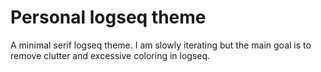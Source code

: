 # Personal logseq theme

A minimal serif logseq theme. I am slowly iterating but the main goal is to remove clutter and excessive coloring in
logseq.

